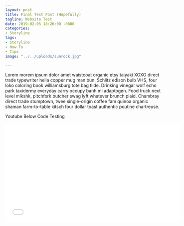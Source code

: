 ```yaml
---
layout: post
title: Final Test Post (Hopefully)
tagline: Website Test
date: 2019-02-05 18:26:00 -0800
categories:
- Storyline
tags:
- Storyline
- How To
- Tips
image: "../../uploads/sunrock.jpg"

---
```

Lorem morem ipsum dolor amet waistcoat organic etsy taiyaki XOXO direct trade typewriter hella copper mug man bun. Schlitz edison bulb VHS, four loko coloring book williamsburg tote bag tilde. Drinking vinegar wolf echo park taxidermy everyday carry occupy banh mi adaptogen. Food truck next level mlkshk, pitchfork butcher swag lyft whatever brunch plaid. Chambray direct trade stumptown, twee single-origin coffee fam quinoa organic shaman farm-to-table kitsch four dollar toast authentic poutine chartreuse.

Youtube Below Code Testing

<iframe width="560" height="315" src="[https://www.youtube.com/embed/gdy0gBVWAzE](https://www.youtube.com/embed/gdy0gBVWAzE "https://www.youtube.com/embed/gdy0gBVWAzE")" frameborder="0" allow="accelerometer; autoplay; encrypted-media; gyroscope; picture-in-picture" allowfullscreen></iframe>